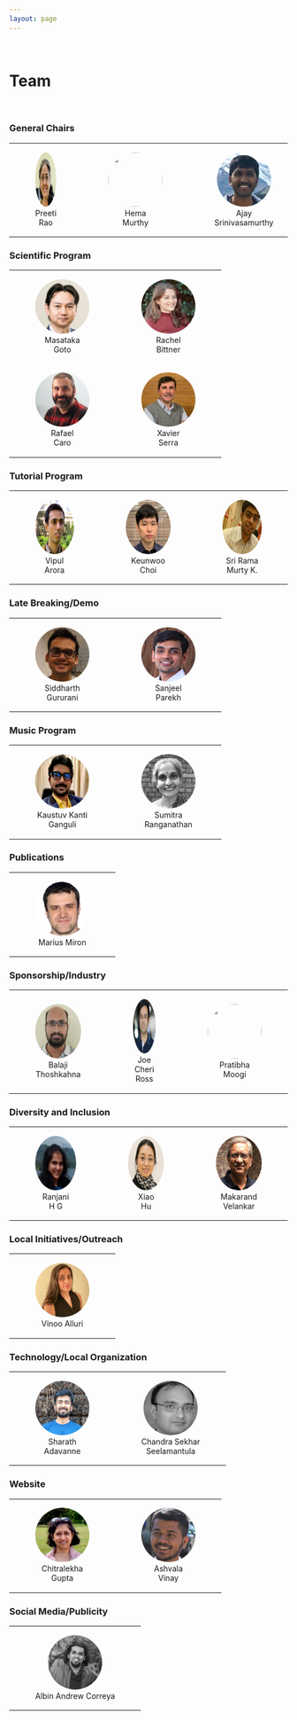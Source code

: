 ```yaml
---
layout: page
---
```

<style>
img.profile {
  display: inline;
  margin: 0 auto;
  width: 7em;
  height: 7em;
  position: relative;
  overflow: hidden;
  border-radius: 50%;
}
table {
  width:100%;
  border:0px solid black;
  text-align: center;
}
</style>
<br>

# Team
<br>

### General Chairs

<table>
<tr>
    <td>
        <figure>
        <img class="image profile" src="/assets/team/preeti-rao.png">
        <figcaption>Preeti<br>Rao</figcaption>
        </figure>
    </td>
    <td>
        <figure>
        <img class="image profile" src="/assets/team/hema-murthy.png">
        <figcaption>Hema<br>Murthy</figcaption>
        </figure>
    </td>
    <td>
        <figure>
        <img class="image profile" src="/assets/team/ajay-srinivasamurthy.png">
        <figcaption>Ajay<br>Srinivasamurthy</figcaption>
        </figure>
    </td>
  </tr>  
</table>

### Scientific Program

<table>
<tr>
    <td>
        <figure>
        <img class="image profile" src="/assets/team/masataka-goto.jpg">
        <figcaption>Masataka<br>Goto</figcaption>
        </figure>
    </td>
    <td>
        <figure>
            <img class="image profile" src="/assets/team/rachel-bittner.jpeg">
            <figcaption>Rachel<br>Bittner</figcaption>
        </figure>
    </td>
  </tr>
  <tr>
    <td>
        <figure>
        <img class="image profile" src="/assets/team/rafael-caro-repetto.jpg">
        <figcaption>Rafael<br>Caro</figcaption>
        </figure>
    </td>
    <td>
        <figure>
            <img class="image profile" src="/assets/team/xavier-serra.png">
            <figcaption>Xavier<br>Serra</figcaption>
        </figure>
    </td>
  </tr>
</table>

### Tutorial Program
<table>
<tr>
    <td>
        <figure>
        <img class="image profile" src="/assets/team/vipul-arora.png">
        <figcaption>Vipul<br>Arora</figcaption>
        </figure>
    </td>
    <td>
        <figure>
        <img class="image profile" src="/assets/team/keunwoo-choi.jpeg">
        <figcaption>Keunwoo<br>Choi</figcaption>
        </figure>
    </td>
    <td>
        <figure>
        <img class="image profile" src="/assets/team/sri-rama-murthy.jpeg">
        <figcaption>Sri Rama<br>Murty K.</figcaption>
        </figure>
    </td>
  </tr>  
</table>

### Late Breaking/Demo
<table>
<tr>
    <td>
        <figure>
        <img class="image profile" src="/assets/team/siddharth-gururani.png">
        <figcaption>Siddharth<br>Gururani</figcaption>
        </figure>
    </td>
    <td>
        <figure>
        <img class="image profile" src="/assets/team/sanjeel-parekh.png">
        <figcaption>Sanjeel<br>Parekh</figcaption>
        </figure>
    </td>
  </tr>  
</table>

### Music Program
<table>
<tr>
    <td>
        <figure>
        <img class="image profile" src="/assets/team/kaustuv-kanti-ganguli.png">
        <figcaption>Kaustuv Kanti<br>Ganguli</figcaption>
        </figure>
    </td>
    <td>
        <figure>
        <img class="image profile" src="/assets/team/sumitra-ranganathan.jpg">
        <figcaption>Sumitra<br>Ranganathan</figcaption>
        </figure>
    </td>
  </tr>  
</table>

### Publications
<table>
<tr>
    <td>
        <figure>
        <img class="image profile" src="/assets/team/marius-miron.png">
        <figcaption>Marius Miron</figcaption>
        </figure>
    </td>
  </tr>  
</table>


### Sponsorship/Industry
<table>
<tr>
    <td>
        <figure>
        <img class="image profile" src="/assets/team/balaji.jpg">
        <figcaption>Balaji<br>Thoshkahna</figcaption>
        </figure>
    </td>
    <td>
        <figure>
        <img class="image profile" src="/assets/team/joe-cheri.png">
        <figcaption>Joe Cheri<br>Ross</figcaption>
        </figure>
    </td>
    <td>
        <figure>
        <img class="image profile" src="/assets/team/pratibha-moogi.png">
        <figcaption>Pratibha<br>Moogi</figcaption>
        </figure>
    </td>
  </tr>  
</table>



### Diversity and Inclusion
<table>
<tr>
    <td>
        <figure>
        <img class="image profile" src="/assets/team/ranjani.png">
        <figcaption>Ranjani<br>H G</figcaption>
        </figure>
    </td>
    <td>
        <figure>
        <img class="image profile" src="/assets/team/xiao-hu.png">
        <figcaption>Xiao<br>Hu</figcaption>
        </figure>
    </td>
    <td>
        <figure>
        <img class="image profile" src="/assets/team/makarand-velankar.png">
        <figcaption>Makarand<br>Velankar</figcaption>
        </figure>
    </td>
  </tr>  
</table>

### Local Initiatives/Outreach
<table>
<tr>
    <td>
        <figure>
        <img class="image profile" src="/assets/team/vinoo-alluri.jpg">
        <figcaption>Vinoo Alluri</figcaption>
        </figure>
    </td>
</tr>
</table>


### Technology/Local Organization
<table>
<tr>
    <td>
        <figure>
        <img class="image profile" src="/assets/team/sharath.jpeg">
        <figcaption>Sharath<br>Adavanne</figcaption>
        </figure>
    </td>
    <td>
        <figure>
        <img class="image profile" src="/assets/team/chandrasekhar.png">
        <figcaption>Chandra Sekhar<br>Seelamantula</figcaption>
        </figure>
    </td>
  </tr>  
</table>


### Website
<table>
<tr>
    <td>
        <figure>
        <img class="image profile" src="/assets/team/chitralekha-gupta.png">
        <figcaption>Chitralekha<br>Gupta</figcaption>
        </figure>
    </td>
    <td>
        <figure>
        <img class="image profile" src="/assets/team/ashvala-vinay.jpeg">
        <figcaption>Ashvala<br>Vinay</figcaption>
        </figure>
    </td>
  </tr>  
</table>



### Social Media/Publicity
<table>
<tr>
    <td>
        <figure>
        <img class="image profile" src="/assets/team/albin.png">
        <figcaption>Albin Andrew Correya</figcaption>
        </figure>
    </td>
  </tr>  
</table>
